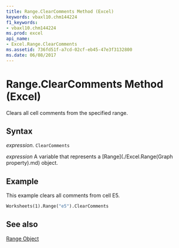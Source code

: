 ```yaml
---
title: Range.ClearComments Method (Excel)
keywords: vbaxl10.chm144224
f1_keywords:
- vbaxl10.chm144224
ms.prod: excel
api_name:
- Excel.Range.ClearComments
ms.assetid: 736fd51f-a7cd-02cf-eb45-47e3f3132800
ms.date: 06/08/2017
---
```



# Range.ClearComments Method (Excel)

Clears all cell comments from the specified range.


## Syntax

 _expression_. `ClearComments`

 _expression_ A variable that represents a [Range](./Excel.Range(Graph property).md) object.


## Example

This example clears all comments from cell E5.


```vb
Worksheets(1).Range("e5").ClearComments
```


## See also


[Range Object](Excel.Range(object).md)

